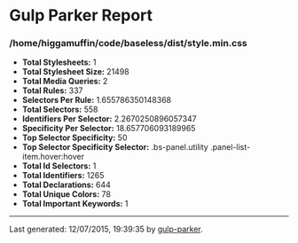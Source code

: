 # Gulp Parker Report


### /home/higgamuffin/code/baseless/dist/style.min.css

- **Total Stylesheets:** 1
- **Total Stylesheet Size:** 21498
- **Total Media Queries:** 2
- **Total Rules:** 337
- **Selectors Per Rule:** 1.655786350148368
- **Total Selectors:** 558
- **Identifiers Per Selector:** 2.2670250896057347
- **Specificity Per Selector:** 18.657706093189965
- **Top Selector Specificity:** 50
- **Top Selector Specificity Selector:** .bs-panel.utility .panel-list-item.hover:hover
- **Total Id Selectors:** 1
- **Total Identifiers:** 1265
- **Total Declarations:** 644
- **Total Unique Colors:** 78
- **Total Important Keywords:** 1

* * *

Last generated: 12/07/2015, 19:39:35 by [gulp-parker](https://github.com/PavelDemyanenko/gulp-parker).

